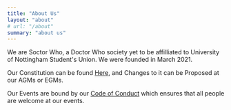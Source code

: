 ```yaml
---
title: "About Us"
layout: "about"
# url: "/about"
summary: "about us"
---
```


We are Soctor Who, a Doctor Who society yet to be affilliated to University of Nottingham Student's Union. We were founded in March 2021.

Our Constitution can be found [Here](https://github.com/Soctor-Who/constitution/releases/latest/download/constitution.pdf), and Changes to it can be Proposed at our AGMs or EGMs.

Our Events are bound by our [Code of Conduct](/code-of-conduct) which ensures that all people are welcome at our events. 